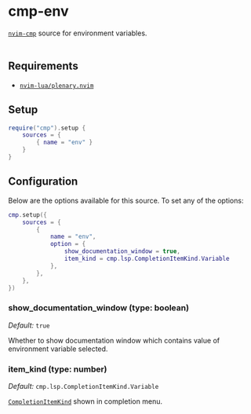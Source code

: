 # cmp-env

[`nvim-cmp`](https://github.com/hrsh7th/nvim-cmp) source for environment variables.<br><br>

## Requirements

* [`nvim-lua/plenary.nvim`](https://github.com/nvim-lua/plenary.nvim)

## Setup

```lua
require("cmp").setup {
    sources = {
        { name = "env" }
    }
}
```

## Configuration

Below are the options available for this source. To set any of the options:

```lua
cmp.setup({
    sources = {
        {
            name = "env",
            option = {
                show_documentation_window = true,
                item_kind = cmp.lsp.CompletionItemKind.Variable
            },
        },
    },
})
```

### show_documentation_window (type: boolean)

_Default:_ `true`

Whether to show documentation window which contains value of environment variable selected.

### item_kind (type: number)

_Default:_ `cmp.lsp.CompletionItemKind.Variable`

[`CompletionItemKind`](https://github.com/hrsh7th/nvim-cmp/blob/main/lua/cmp/types/lsp.lua#L104) shown in completion menu.
